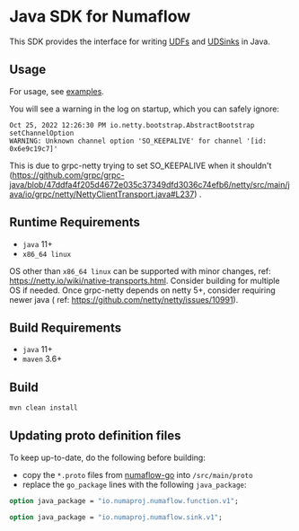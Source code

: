 # Java SDK for Numaflow

This SDK provides the interface for
writing [UDFs](https://numaproj.github.io/numaflow/user-defined-functions/)
and [UDSinks](https://numaproj.github.io/numaflow/sinks/user-defined-sinks/) in Java.

## Usage

For usage, see [examples](examples).

You will see a warning in the log on startup, which you can safely ignore:

```
Oct 25, 2022 12:26:30 PM io.netty.bootstrap.AbstractBootstrap setChannelOption
WARNING: Unknown channel option 'SO_KEEPALIVE' for channel '[id: 0x6e9c19c7]'
```

This is due to grpc-netty trying to set SO_KEEPALIVE when it
shouldn't (https://github.com/grpc/grpc-java/blob/47ddfa4f205d4672e035c37349dfd3036c74efb6/netty/src/main/java/io/grpc/netty/NettyClientTransport.java#L237)
.

## Runtime Requirements

* `java` 11+
* `x86_64 linux`

OS other than `x86_64 linux` can be supported with minor changes,
ref: https://netty.io/wiki/native-transports.html.
Consider building for multiple OS if needed.
Once grpc-netty depends on netty 5+, consider requiring newer java (
ref: https://github.com/netty/netty/issues/10991).

## Build Requirements

* `java` 11+
* `maven` 3.6+

## Build

```bash
mvn clean install
```

## Updating proto definition files

To keep up-to-date, do the following before building:

* copy the `*.proto` files
  from [numaflow-go](https://github.com/numaproj/numaflow-go/tree/main/pkg/apis/proto)
  into `/src/main/proto`
* replace the `go_package` lines with the following `java_package`:

```protobuf
option java_package = "io.numaproj.numaflow.function.v1";
```

```protobuf
option java_package = "io.numaproj.numaflow.sink.v1";
```
